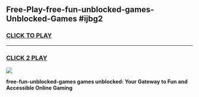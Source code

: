 
## Free-Play-free-fun-unblocked-games-Unblocked-Games #ijbg2
<h3>
<a href="https://news.freeplayer.one?title=free-fun-unblocked-games&ref=8M">CLICK TO PLAY</a></h3>
<hr>

<h3>
<a href="https://news.freeplayer.one?title=free-fun-unblocked-games&ref=8M">CLICK 2 PLAY</a>
  
</h3>

<a href="https://news.freeplayer.one?title=free-fun-unblocked-games&ref=8M"><img src="https://clearcache.store/games.png"></a>


**free-fun-unblocked-games games unblocked: Your Gateway to Fun and Accessible Online Gaming**

